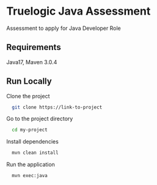 
# Truelogic Java Assessment

Assessment to apply for Java Developer Role



## Requirements
Java17, Maven 3.0.4
## Run Locally

Clone the project

```bash
  git clone https://link-to-project
```

Go to the project directory

```bash
  cd my-project
```

Install dependencies

```bash
  mvn clean install
```

Run the application

```bash
  mvn exec:java
```

